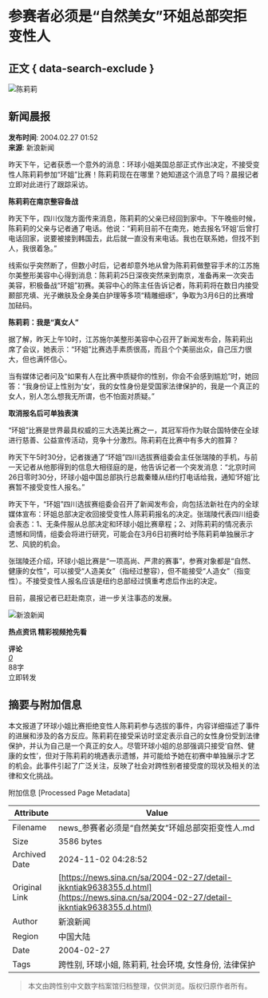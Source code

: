 # 参赛者必须是“自然美女”环姐总部突拒变性人

## 正文 { data-search-exclude }


![陈莉莉](//n.sinaimg.cn/sinacn/20170516/1212-fyfeutq0813373.jpg)

## 新闻晨报

**发布时间**: 2004.02.27 01:52  
**来源**: 新浪新闻

昨天下午，记者获悉一个意外的消息：环球小姐美国总部正式作出决定，不接受变性人陈莉莉参加“环姐”比赛！陈莉莉现在在哪里？她知道这个消息了吗？晨报记者立即对此进行了跟踪采访。

**陈莉莉在南京整容备战**

昨天下午，四川仪陇方面传来消息，陈莉莉的父亲已经回到家中。下午晚些时候，陈莉莉的父亲与记者通了电话。他说：“莉莉目前不在南充，她去报名‘环姐’后曾打电话回家，说要被接到韩国去，此后就一直没有来电话。我也在联系她，但找不到人，我很着急。”

线索似乎突然断了，但数小时后，记者却意外地从曾为陈莉莉做整容手术的江苏施尔美整形美容中心得到消息：陈莉莉25日深夜突然来到南京，准备再来一次突击美容，积极备战“环姐”初赛。美容中心的陈主任告诉记者，陈莉莉将在数日内接受颞部充填、光子嫩肤及全身美白护理等多项“精雕细琢”，争取为3月6日的比赛增加砝码。

**陈莉莉：我是“真女人”**

据了解，昨天上午10时，江苏施尔美整形美容中心召开了新闻发布会，陈莉莉出席了会议，她表示：“环姐”比赛选手素质很高，而且个个美丽出众，自己压力很大，但也满怀信心。

当有媒体记者问及“如果有人在比赛中质疑你的性别，你会不会感到尴尬”时，她回答：“我身份证上性别为‘女’，我的女性身份是受国家法律保护的，我是一个真正的女人，别人怎么想我无所谓，也不怕面对质疑。”

**取消报名后可单独表演**

“环姐”比赛是世界最具权威的三大选美比赛之一，其冠军将作为联合国特使在全球进行慈善、公益宣传活动，竞争十分激烈。陈莉莉在比赛中有多大的胜算？

昨天下午5时30分，记者拨通了“环姐”四川选拔赛组委会主任张瑞陵的手机，与前一天记者从他那得到的信息大相径庭的是，他告诉记者一个突发消息：“北京时间26日零时30分，环球小姐中国总部执行总裁秦臻从纽约打电话给我，通知‘环姐’比赛暂不接受变性人报名。”

昨天下午，“环姐”四川选拔赛组委会召开了新闻发布会，向包括法新社在内的全球媒体宣布：环姐总部决定收回接受变性人陈莉莉报名的决定。张瑞陵代表四川组委会表态：1、无条件服从总部决定和环球小姐比赛章程；2、对陈莉莉的情况表示遗憾和同情，组委会将进行研究，可能会在3月6日初赛时给予陈莉莉单独展示才艺、风貌的机会。

张瑞陵还介绍，环球小姐比赛是“一项高尚、严肃的赛事”，参赛对象都是“自然、健康的女性”，可以接受“人造美女”（指经过整容），但不能接受“人造女”（指变性）。不接受变性人报名应该是纽约总部经过慎重考虑后作出的决定。

目前，晨报记者已赶赴南京，进一步关注事态的发展。

![新浪新闻](https://n.sinaimg.cn/default/80905340/20200331/sinalogo.png)

**热点资讯 精彩视频抢先看** 

**评论**  
[_0_](https://cmnt.sina.cn/index?product=comos&index=kkntiak9638355&tj_ch=news&is_clear=0)  
88字  
立即转发

## 摘要与附加信息

<!-- tcd_abstract -->
本文报道了环球小姐比赛拒绝变性人陈莉莉参与选拔的事件，内容详细描述了事件的进展和涉及的各方反应。陈莉莉在接受采访时坚定表示自己的女性身份受到法律保护，并认为自己是一个真正的女人。尽管环球小姐的总部强调只接受‘自然、健康的女性’，但对于陈莉莉的境遇表示遗憾，并可能给予她在初赛中单独展示才艺的机会。此事件引起了广泛关注，反映了社会对跨性别者接受度的现状及相关的法律和文化挑战。
<!-- tcd_abstract_end -->

附加信息 [Processed Page Metadata]

| Attribute       | Value                                  |
|-----------------|----------------------------------------|
| Filename        | news_参赛者必须是“自然美女”环姐总部突拒变性人.md                             |
| Size            | 3586 bytes                           |
| Archived Date   | 2024-11-02 04:28:52                             |
| Original Link   | [https://news.sina.cn/sa/2004-02-27/detail-ikkntiak9638355.d.html](https://news.sina.cn/sa/2004-02-27/detail-ikkntiak9638355.d.html)                       |
| Author          | 新浪新闻                               |
| Region          | 中国大陆                               |
| Date            | 2004-02-27                                 |
| Tags            | 跨性别, 环球小姐, 陈莉莉, 社会环境, 女性身份, 法律保护                                 |
>
> 本文由跨性别中文数字档案馆归档整理，仅供浏览。版权归原作者所有。
>